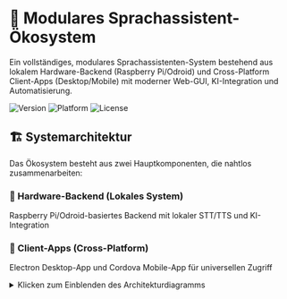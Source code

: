 # 🤖 Modulares Sprachassistent-Ökosystem

Ein vollständiges, modulares Sprachassistenten-System bestehend aus lokalem Hardware-Backend (Raspberry Pi/Odroid) und Cross-Platform Client-Apps (Desktop/Mobile) mit moderner Web-GUI, KI-Integration und Automatisierung.

![Version](https://img.shields.io/badge/version-2.1.0-blue.svg)
![Platform](https://img.shields.io/badge/platform-RaspberryPi%20%7C%20Desktop%20%7C%20Mobile-green.svg)
![License](https://img.shields.io/badge/license-MIT-blue.svg)

## 🏗️ Systemarchitektur

Das Ökosystem besteht aus zwei Hauptkomponenten, die nahtlos zusammenarbeiten:

### 🔧 Hardware-Backend (Lokales System)
Raspberry Pi/Odroid-basiertes Backend mit lokaler STT/TTS und KI-Integration

### 📱 Client-Apps (Cross-Platform)
Electron Desktop-App und Cordova Mobile-App für universellen Zugriff

<details>
<summary>Klicken zum Einblenden des Architekturdiagramms</summary>
  
```mermaid
flowchart TB
  subgraph Clients
    Desktop[Desktop App]
    Mobile[Mobile App]
    WebGUI[Web GUI]
  end

  subgraph LocalBackend
    subgraph Interface
      Mic400[Mikrofon]
      GUI400[Lokale GUI]
    end

    subgraph AudioNode
      STT[STT Engine]
      TTS[TTS Engine]
      IntentRouting[Intent Routing]
      Skills[Lokale Skills]
    end

    subgraph Gateway
      Flowise[Flowise]
      n8nLight[n8n Light]
    end
  end

  subgraph CloudServer
    ServerFlowise[Flowise Full]
    ServerN8n[n8n Backend]
    ServerLLM[Lokale LLMs]
  end

  %% Connections
  Desktop -.->|WebSocket/HTTP| AudioNode
  Mobile -.->|WebSocket/HTTP| AudioNode
  WebGUI --> AudioNode

  Mic400 --> AudioNode
  GUI400 <--> AudioNode

  AudioNode -->|Complex Queries| Gateway
  Gateway -->|Heavy Tasks| CloudServer

  IntentRouting -->|Simple Tasks| Skills
  IntentRouting -->|Complex Tasks| Flowise

  %% Network
  subgraph Network
    VPN[Tailscale VPN]
  end

  Clients -.-> VPN
  LocalBackend -.-> VPN
  CloudServer -.-> VPN
```



## ✨ Features

### 🎯 Kernfunktionen
- **🎤 Lokale Spracheingabe** mit faster-whisper STT
- **🔊 Lokale Sprachausgabe** mit piper TTS  
- **🧠 Intelligentes Routing** zwischen lokalen Skills und Cloud-LLMs
- **🌊 Moderne animierte UI** mit konfigurierbaren Effekten
- **🔄 Automatisierung** mit n8n Workflows
- **🔐 Sichere Vernetzung** über Tailscale VPN

### 🏠 Hardware-Backend Features
- **Lokale STT/TTS** ohne Cloud-Abhängigkeit
- **Modulare Architektur** auf mehreren Raspberry Pi/Odroid
- **FlowiseAI Integration** für LLM-Agent-Routing
- **n8n Workflows** für Home-Automation
- **Intent-basiertes Routing** (lokal vs. remote)
- **Wakeword-Erkennung** mit RaspOVOS

### 📱 Client-App Features

#### 🖥️ Desktop (Electron)
- **Native Menüs** und Keyboard-Shortcuts
- **System Tray Integration** für Background-Betrieb
- **Multi-Platform** (Windows, macOS, Linux)
- **Auto-Updates** mit electron-updater
- **Drag & Drop** Support

#### 📱 Mobile (Android/Cordova)
- **Touch-optimierte UI** mit Haptic Feedback
- **Background-Mode** für kontinuierliche Nutzung
- **Native Permissions** Management
- **Push-Benachrichtigungen**
- **PWA-Features** mit Service Worker

## 🛠 Technologie-Stack

### Hardware-Backend
- 🎤 **STT**: [Faster-Whisper](https://github.com/guillaumekln/faster-whisper) – lokale Speech-to-Text
- 🔊 **TTS**: [Piper TTS](https://github.com/rhasspy/piper) – Text-to-Speech auf ARM
- 🗣 **Voice OS**: [RaspOVOS](https://openvoiceos.github.io/raspOVOS/) – Wakeword-Erkennung
- 🧠 **LLM-Routing**: [FlowiseAI](https://github.com/FlowiseAI/Flowise) – No-Code Agent-Flows
- 🔁 **Automation**: [n8n](https://n8n.io/) – Workflow-Automatisierung
- 🔐 **Networking**: [Tailscale](https://tailscale.com) – sicheres privates VPN

### Client-Apps
| Komponente | Desktop | Mobile | Web |
|------------|---------|--------|-----|
| **Framework** | Electron 28+ | Cordova 12+ | Modern Web APIs |
| **UI** | HTML5/CSS3/JS | HTML5/CSS3/JS | Responsive Design |
| **Audio** | Web Audio API | Cordova Media | MediaRecorder API |
| **Notifications** | Native | Cordova Plugins | Web Notifications |
| **Storage** | Electron Store | LocalStorage | IndexedDB |

## 📁 Projektstruktur

```
Sprachassistent/
├── 🏠 Hardware-Backend (Raspberry Pi System)
│   ├── config/                  # Gerät-spezifische Konfigurationen
│   │   ├── raspi4/             # STT/TTS Node Konfiguration
│   │   ├── raspi400/           # GUI Interface Konfiguration  
│   │   └── odroid/             # Gateway Konfiguration
│   ├── scripts/                # Setup & Wartungs-Skripte
│   │   ├── setup-tailscale.sh
│   │   ├── install-piper.sh
│   │   ├── start-stt.sh
│   │   └── start-tts.sh
│   ├── gui/                    # Lokale Web-GUI
│   │   ├── index.html
│   │   ├── app.js
│   │   └── styles.css
│   └── docs/                   # Hardware-System Dokumentation
│
├── 📱 Client-Apps (Cross-Platform)
│   └── voice-assistant-apps/
│       ├── desktop/            # Electron Desktop App
│       │   ├── src/           # Haupt-App Code
│       │   ├── package.json
│       │   └── build/         # Build-Output
│       ├── mobile/            # Cordova Mobile App
│       │   ├── www/           # Web-Assets
│       │   ├── config.xml     # Cordova Konfiguration  
│       │   ├── hooks/         # Build-Hooks
│       │   └── platforms/     # Android/iOS
│       ├── shared/            # Gemeinsame Komponenten
│       │   ├── app.js         # Core-Logik
│       │   └── index.html     # Basis-Template
│       └── build_all.sh       # Cross-Platform Build-Script
│
└── 📚 Dokumentation & Setup
    ├── README.md              # Diese Datei
    ├── CONTRIBUTING.md        # Beitragen-Guidelines
    ├── LICENSE               # MIT Lizenz
    └── env.example          # Umgebungsvariablen-Template
```

## 🚀 Quick Start

### Voraussetzungen
```bash
# Für Hardware-Backend
- Raspberry Pi 4 (STT/TTS Node)
- Raspberry Pi 400 (GUI Interface) 
- Odroid N2 oder ähnlich (Gateway)
- Optional: Server für schwere LLM-Tasks

# Für Client-Apps
- Node.js 18+ & NPM 8+
- Android Studio (für Mobile)
- Git
```

### 1. 🏠 Hardware-Backend Setup

#### Raspberry Pi 4 (STT/TTS Node)
```bash
# STT Engine installieren
git clone https://github.com/guillaumekln/faster-whisper
cd faster-whisper && pip install .

# TTS Engine installieren  
sudo apt install piper

# Projekt klonen und konfigurieren
git clone https://github.com/your-repo/Sprachassistent.git
cd Sprachassistent
cp env.example .env
# .env bearbeiten mit deinen Einstellungen

# STT/TTS Services starten
./scripts/start-stt.sh
./scripts/start-tts.sh
```

#### Raspberry Pi 400 (GUI Interface)
```bash
cd Sprachassistent/gui
python -m http.server 8080
# GUI unter http://localhost:8080 verfügbar
```

#### Odroid N2 (Gateway)
```bash
# Flowise installieren
git clone https://github.com/FlowiseAI/Flowise
cd Flowise && npm install && npm run build

# n8n installieren  
docker run -it --rm -p 5678:5678 n8nio/n8n

# Services starten
npm start  # Flowise
# n8n läuft bereits im Docker Container
```

#### Tailscale VPN Setup (alle Geräte)
```bash
# Auf jedem Gerät ausführen
curl -fsSL https://tailscale.com/install.sh | sh
sudo tailscale up --hostname raspi4-stt    # entsprechend anpassen
sudo tailscale up --hostname raspi400-gui
sudo tailscale up --hostname odroid-gateway
```

### 2. 📱 Client-Apps Setup

```bash
cd voice-assistant-apps

# Desktop App
cd desktop
npm install
npm run dev  # Development

# Mobile App  
cd ../mobile
npm install
npm install -g cordova
cordova platform add android
cordova run android

# Alle Apps bauen
../build_all.sh all release
```

## ⚙️ Konfiguration

### Intent-Routing konfigurieren

Das System routet Anfragen intelligent zwischen lokalen Skills und Remote-Services:

```json
// config/raspi4/routing-config.json
{
  "intents": {
    "weather": {
      "target": "n8n-workflow",
      "endpoint": "odroid-n2.tailnet:5678/webhook/weather"
    },
    "ai_question": {
      "target": "flowise-agent", 
      "endpoint": "odroid-n2.tailnet:3000/api/v1/prediction/agent-id"
    },
    "smart_home": {
      "target": "local-skill",
      "handler": "home_automation"
    },
    "calculation": {
      "target": "local-skill",
      "handler": "math_calculator"
    }
  }
}
```

### Client-App Verbindung konfigurieren

```javascript
// voice-assistant-apps/shared/app.js
const config = {
  // Hauptverbindung zum Raspberry Pi STT/TTS Node
  websocket: {
    url: 'ws://raspi4-stt.tailnet:8123',
    fallback: 'ws://192.168.1.100:8123'
  },
  
  // Direkte Verbindung zu Flowise/n8n (optional)
  flowise: {
    url: 'http://odroid-gateway.tailnet:3000'
  },
  
  n8n: {
    url: 'http://odroid-gateway.tailnet:5678'  
  }
};
```

## 🧠 Intent-Routing Logik

| Intent-Beispiel | Ziel | Handler |
|----------------|------|---------|
| "Wie ist das Wetter?" | n8n Workflow | Wetter-API Call |
| "Was ist Künstliche Intelligenz?" | Flowise Agent | LLM (GPT/Claude/Llama) |
| "Mach das Licht an" | Local Skill | Home Assistant Integration |
| "Rechne 25 mal 17" | Local Skill | Math Calculator |
| "Spiele Musik ab" | Local Skill | MPD/Spotify Control |
| "Schreibe eine E-Mail" | Flowise Agent | LLM + SMTP Workflow |

## 🖥️ Usage Examples

### Hardware-Backend (Direct)
```bash
# Direkt mit Raspberry Pi GUI interagieren
# Web-Interface: http://raspi400-gui.tailnet:8080

# Voice Command via Mikrofon
"Hey Assistant, wie ist das Wetter heute?"
# -> n8n Workflow -> OpenWeatherMap API -> TTS Response

# Text Input via GUI
"Erkläre mir Machine Learning"  
# -> Flowise Agent -> Local LLM -> Text Response
```

### Desktop App (Electron)
```bash
# Desktop App starten
cd voice-assistant-apps/desktop
npm run dev

# Features:
# - Native Desktop Integration
# - System Tray für Background-Betrieb  
# - Keyboard Shortcuts (Ctrl+Enter für Voice)
# - Auto-Updates
# - Multi-Monitor Support
```

### Mobile App (Android)
```bash
# Mobile App installieren
cd voice-assistant-apps/mobile
cordova run android --device

# Features:
# - Touch-optimierte UI
# - Haptic Feedback
# - Background-Mode
# - Push Notifications
# - Offline-Fähigkeiten
```

## 🧪 Testing & Debugging

### Hardware-Backend Testing
```bash
# STT Service testen
curl -X POST http://raspi4-stt.tailnet:8123/stt \
  -H "Content-Type: application/json" \
  -d '{"audio": "base64_audio_data"}'

# TTS Service testen  
curl -X POST http://raspi4-stt.tailnet:8123/tts \
  -H "Content-Type: application/json" \
  -d '{"text": "Hallo Welt", "voice": "de-thorsten"}'

# Intent Routing testen
curl -X POST http://raspi4-stt.tailnet:8123/query \
  -H "Content-Type: application/json" \
  -d '{"text": "Wie ist das Wetter?", "session": "test"}'
```

### Client-Apps Testing
```bash
# Desktop App Tests
cd voice-assistant-apps/desktop
npm test
npm run e2e

# Mobile App Tests
cd voice-assistant-apps/mobile  
cordova run android --debug
# Chrome DevTools: chrome://inspect -> Remote Targets
```

## 📦 Deployment & Distribution

### Hardware-Backend Deployment
```bash
# Raspberry Pi Image erstellen
# 1. SD-Karte mit Raspberry Pi OS flashen
# 2. Setup-Skripte ausführen
./scripts/setup-complete-system.sh

# Docker Deployment (optional)
docker-compose -f docker-compose.hardware.yml up -d
```

### Client-Apps Distribution

#### Desktop Apps
```bash
cd voice-assistant-apps
./build_all.sh desktop release

# Outputs:
# - KI-Sprachassistent-2.1.0.exe (Windows)
# - KI-Sprachassistent-2.1.0.dmg (macOS)  
# - KI-Sprachassistent-2.1.0.AppImage (Linux)
```

#### Mobile Apps
```bash
./build_all.sh mobile release

# Outputs:
# - app-release.apk (Android)
# - Signed für Google Play Store
```

## 🔧 Entwicklung & Anpassung

### Neue Local Skills hinzufügen
```python
# skills/weather_skill.py
class WeatherSkill:
    def handle_intent(self, intent_data):
        location = intent_data.get('location', 'hier')
        weather = self.get_weather(location)
        return f"Das Wetter in {location} ist {weather}"
    
    def get_weather(self, location):
        # API Call zu OpenWeatherMap
        pass
```

### Flowise Agent erweitern
```json
// flowise-flows/assistant-agent.json
{
  "nodes": [
    {
      "id": "llm-node",
      "type": "ChatOpenAI",
      "data": {
        "model": "gpt-4",
        "temperature": 0.7
      }
    },
    {
      "id": "memory-node", 
      "type": "ConversationSummaryMemory"
    }
  ]
}
```

### n8n Workflow erstellen
```json
// n8n-workflows/smart-home-control.json
{
  "name": "Smart Home Control",
  "nodes": [
    {
      "name": "Webhook",
      "type": "n8n-nodes-base.webhook",
      "parameters": {
        "path": "smart-home"
      }
    },
    {
      "name": "Home Assistant",
      "type": "n8n-nodes-base.homeAssistant" 
    }
  ]
}
```

## 🤝 Contributing

Wir freuen uns über Beiträge zu beiden Teilen des Systems! Bitte lesen Sie unsere [Contributing Guidelines](CONTRIBUTING.md).

### Entwicklungsbereiche
- **🏠 Hardware-Backend:** Python Skills, STT/TTS Optimierung, Routing-Logik
- **📱 Client-Apps:** UI/UX Verbesserungen, neue Features, Cross-Platform Support  
- **🧠 KI-Integration:** Flowise Flows, n8n Workflows, LLM Optimierung
- **📚 Dokumentation:** Tutorials, Setup-Guides, Architecture Docs

### Development Workflow
1. **Fork** das Repository
2. **Branch** erstellen (`git checkout -b feature/amazing-feature`)
3. **Commit** Änderungen (`git commit -m 'Add amazing feature'`)
4. **Test** auf verschiedenen Komponenten
5. **Pull Request** öffnen

## 🐛 Troubleshooting

### Hardware-Backend Probleme
```bash
# STT Service funktioniert nicht
sudo systemctl status faster-whisper
journalctl -u faster-whisper -f

# TTS Audio-Ausgabe fehlt
alsamixer  # Audio-Level prüfen
aplay /usr/share/sounds/alsa/Front_Left.wav

# Tailscale Verbindung
tailscale ping raspi4-stt
tailscale status
```

### Client-App Probleme
```bash
# Desktop Build-Fehler
cd voice-assistant-apps/desktop
rm -rf node_modules package-lock.json
npm install

# Mobile Build-Fehler  
cd voice-assistant-apps/mobile
cordova clean android
cordova platform rm android && cordova platform add android
```

### Netzwerk & Verbindung
```bash
# WebSocket-Verbindung testen
wscat -c ws://raspi4-stt.tailnet:8123

# Firewall prüfen
sudo ufw status
sudo iptables -L

# DNS Resolution  
nslookup raspi4-stt.tailnet
ping raspi4-stt.tailnet
```

## 📊 Roadmap

### Version 2.2.0 (Q2 2025)
- [ ] iOS Mobile App Support
- [ ] Wake Word Training Interface
- [ ] Advanced Intent Classification (ML-based)
- [ ] Multi-Language STT/TTS Support
- [ ] Home Assistant Deep Integration

### Version 2.3.0 (Q3 2025)
- [ ] Edge AI Acceleration (Coral TPU Support)
- [ ] Custom Voice Cloning with Piper
- [ ] Advanced n8n Workflow Templates
- [ ] Distributed Load Balancing
- [ ] Advanced Analytics Dashboard

### Version 3.0.0 (Q4 2025)
- [ ] Complete Architecture Redesign
- [ ] Kubernetes Orchestration Support
- [ ] Advanced Multi-Agent Systems
- [ ] Real-time Voice Conversation Mode
- [ ] Integrated Video Understanding

## 🏆 Use Cases

### 🏠 Smart Home Hub
- Zentrale Steuerung aller Smart Home Geräte
- Sprachbasierte Automatisierung
- Lokale Verarbeitung ohne Cloud

### 🖥️ Desktop Productivity
- Meeting-Notizen per Spracheingabe
- E-Mail-Diktat und -Versand
- Kalender- und Task-Management

### 📱 Mobile Assistant  
- Unterwegs-Zugriff auf Home-System
- Location-based Automations
- Offline-Funktionalität

### 🏢 Business Integration
- CRM-Integration über n8n
- Workflow-Automatisierung
- Team-Produktivitäts-Tools

## 📄 Lizenz

Dieses Projekt ist unter der [MIT License](LICENSE) lizenziert.

## 🙏 Danksagungen

### Hardware-Backend
- **Faster-Whisper** Team für lokale STT-Engine
- **Piper TTS** Entwickler für ARM-optimierte TTS
- **RaspOVOS** Community für Wakeword-Integration
- **FlowiseAI** für No-Code LLM-Workflows
- **n8n** für offene Automatisierungsplattform
- **Tailscale** für sichere Vernetzung

### Client-Apps  
- **Electron** Team für Desktop-Framework
- **Apache Cordova** für Mobile-Platform
- **Web Audio API** Implementierer
- **Open Source** Community

---

**🌟 Entwickelt mit ❤️ für die Voice Assistant & Maker Community**

**⭐ Star uns auf GitHub, wenn dieses Projekt hilfreich ist!**

---

## 🔗 Weiterführende Links

- 📚 **[Hardware Setup Guide](docs/hardware-setup.md)**
- 🏗️ **[Architecture Deep Dive](docs/architecture.md)**
- 🔧 **[Development Guide](docs/development.md)**
- 🤝 **[Contributing Guidelines](CONTRIBUTING.md)**
- 🐛 **[Issues & Support](https://github.com/your-repo/issues)**
- 💬 **[Discussions](https://github.com/your-repo/discussions)**
